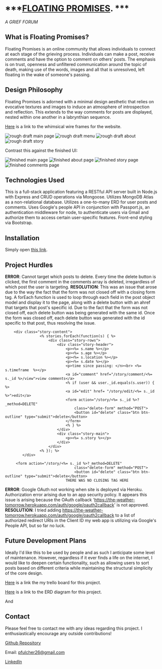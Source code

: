 # ***<a  href="https://the-weather-tomorrow.herokuapp.com/"  target="_blank">FLOATING PROMISES</a>. ***

*A GRIEF FORUM*



## What is Floating Promises?  

Floating Promises is an online community that allows individuals to connect at each stage of the grieving process. Individuals can make a post, receive comments and have the option to comment on others’ posts. The emphasis is on trust, openness and unfiltered communication around the topic of death, making use of the words, images and all that is unresolved, left floating in the wake of someone's passing.

## Design Philosophy 

Floating Promises is adorned with a minimal design aesthetic that relies on evocative textures and images to induce an atmosphere of introspection and reflection.  This extends to the way comments for posts are displayed, nested within one another in a labrynthian sequence.       

<a  href="https://whimsical.com/the-weather-tomorrow-HDs7wZspKjvhkKVAybRAst" target="_blank">Here</a> is a link to the whimsical wire frames for the website.    

![rough draft main page](https://i.imgur.com/uFb4Ws1.png)
![rough draft menu](https://i.imgur.com/noSMiaj.png)
![rough draft about](https://i.imgur.com/YIZV1Ba.png)
![rough draft story](https://i.imgur.com/cs0hLxE.png)


Contrast this against the finished UI: 

![finished main page](https://i.imgur.com/08iGauf.png)
![finished about page](https://i.imgur.com/403ndeV.png)
![finished story page](https://i.imgur.com/R5lOFwc.png)
![finished comments page](https://i.imgur.com/NSmys7m.png)

## Technologies Used

This is a full-stack application featuring a RESTful API server built in Node.js with Express and CRUD operations via Mongoose. Utilizes MongoDB Atlas as a non-relational database.  Utilizes a one-to-many ERD for user posts and comments.  Uses Google's people API in conjunction with Passport.js, an authentication middleware for node, to authenticate users via Gmail and authorize them to access certain user-specific features.  Front-end styling via Bootstrap.   
 

## Installation 

Simply open <a  href="https://the-weather-tomorrow.herokuapp.com/"  target="_blank">this link</a>. 

## Project Hurdles

**ERROR**: Cannot target which posts to delete.  Every time the delete button is clicked, the first comment in the comments array is deleted, irregardless of which post the user is targeting. 
**RESOLUTION**: This was an issue that arose due to the way the fact that the form was not closed off with a closing form tag.  A forEach function is used to loop through each field in the post object model and display it to the page, along with a delete button with an ahref that targets that post's specific id.  Due to the fact that the form was not closed off, each delete button was being generated with the same id.  Once the form was closed off, each delete button was generated with the id specific to that post, thus resolving the issue. 

```   
    <div class="story-content">
                <% stories.forEach(function(s) { %>
                    <div class="story-rows">
                        <div class="story-header">
                            <p><%= s.name %></p>
                            <p><%= s.age %></p>
                            <p><%= s.location %></p>
                            <p><%= s.date %></p>
                            <p>time since passing: </n><br> <%= s.timeframe  %></p>
                            <a id="comment" href="/story/comment/<%= s._id %>/view">view comments</a>   
                            <% if (user && user._id.equals(s.user)) { %>
                            <a id="edit" href= "/story/edit/<%= s._id %>">edit</a>
                            <form action="/story/<%= s._id %>?_method=DELETE"
                                class="delete-form" method="POST">
                                <button id="delete" class="btn btn-outline" type="submit">delete</button>
                            </form>
                            <% } %>
                        </div>
                        <div class="story-main">
                            <p><%= s.story %></p>
                        </div>
                    </div>  
                <% }); %>
        </div>
```

```
     <form action="/story/<%= s._id %>?_method=DELETE"
                                class="delete-form" method="POST">
                                <button id="delete" class="btn btn-outline" type="submit">delete</button>
                            THERE WAS NO CLOSING TAG HERE 
```

**ERROR**: Google OAuth not working when site is deployed via Heroku.  Authorization error arising due to an app security policy.  It appears this issue is arising because the OAuth callback 'https://the-weather-tomorrow.herokuapp.com/auth/google/oauth2callback' is not approved. 
**RESOLUTION**: I tried adding https://the-weather-tomorrow.herokuapp.com/auth/google/oauth2callback to a list of authorized redirect URIs in the Client ID my web app is utilizing via Google's People API, but so far no luck.   

## Future Development Plans
Ideally I'd like this to be used by people and as such I anticipate some level of maintenance.  However, regardless if it ever finds a life on the internet, I would like to deepen certain functionality, such as allowing users to sort posts based on different criteria while maintaining the structural simplicity of the core design. 

<a  href="https://trello.com/b/qro0Bz6q/the-weather-tomorrow" target="_blank">Here</a> is a link the my trello board for this project. 

<a  href="https://whimsical.com/project-2-erd-PG1GYedq3tq9qvqeRdejoe" target="_blank">Here</a> is a link to the ERD diagram for this project. 

And 
## Contact 
Please feel free to contact me with any ideas regarding this project.  I enthusiastically encourage any outside contributions!  

[Github Repository](https://github.com/Pfulcher26/project-2)

Email: pfulcher26@gmail.com 

[LinkedIn](https://www.linkedin.com/in/payne-fulcher/)

